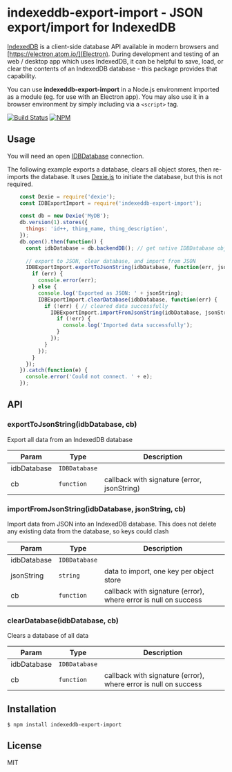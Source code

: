 # indexeddb-export-import - JSON export/import for IndexedDB

[IndexedDB](https://developer.mozilla.org/en-US/docs/Web/API/IndexedDB_API) is a client-side database API available in modern browsers and [https://electron.atom.io/](Electron). During development and testing of an web / desktop app which uses IndexedDB, it can be helpful to save, load, or clear the contents of an IndexedDB database - this package provides that capability.

You can use **indexeddb-export-import** in a Node.js environment imported as a module (eg. for use with an Electron app). You may also use it in a browser environment by simply including via a `<script>` tag.

[![Build Status](https://travis-ci.org/Polarisation/indexeddb-export-import.svg?branch=master)](https://travis-ci.org/Polarisation/indexeddb-export-import)
[![NPM](https://nodei.co/npm/indexeddb-export-import.png?downloads=true&downloadRank=true&stars=true)](https://nodei.co/npm/indexeddb-export-import/)

## Usage

You will need an open [IDBDatabase](https://developer.mozilla.org/en-US/docs/Web/API/IDBDatabase) connection. 

The following example exports a database, clears all object stores, then re-imports the database. It uses [Dexie.js](https://github.com/dfahlander/Dexie.js) to initiate the database, but this is not required.

```js
    const Dexie = require('dexie');
    const IDBExportImport = require('indexeddb-export-import');
    
    const db = new Dexie('MyDB');
    db.version(1).stores({
      things: 'id++, thing_name, thing_description',
    });
    db.open().then(function() {
      const idbDatabase = db.backendDB(); // get native IDBDatabase object from Dexie wrapper
    
      // export to JSON, clear database, and import from JSON
      IDBExportImport.exportToJsonString(idbDatabase, function(err, jsonString) {
        if (err) {
          console.error(err);
        } else {
          console.log('Exported as JSON: ' + jsonString);
          IDBExportImport.clearDatabase(idbDatabase, function(err) {
            if (!err) { // cleared data successfully
              IDBExportImport.importFromJsonString(idbDatabase, jsonString, function(err) {
                if (!err) {
                  console.log('Imported data successfully');
                }
              });
            }
          });
        }
      });
    }).catch(function(e) {
      console.error('Could not connect. ' + e);
    });
```

## API

### exportToJsonString(idbDatabase, cb)
Export all data from an IndexedDB database

| Param | Type | Description |
| --- | --- | --- |
| idbDatabase | <code>IDBDatabase</code> |  |
| cb | <code>function</code> | callback with signature (error, jsonString) |

<a name="importFromJsonString"></a>

### importFromJsonString(idbDatabase, jsonString, cb)
Import data from JSON into an IndexedDB database. This does not delete any existing data from the database, so keys could clash

| Param | Type | Description |
| --- | --- | --- |
| idbDatabase | <code>IDBDatabase</code> |  |
| jsonString | <code>string</code> | data to import, one key per object store |
| cb | <code>function</code> | callback with signature (error), where error is null on success |

<a name="clearDatabase"></a>

### clearDatabase(idbDatabase, cb)
Clears a database of all data

| Param | Type | Description |
| --- | --- | --- |
| idbDatabase | <code>IDBDatabase</code> |  |
| cb | <code>function</code> | callback with signature (error), where error is null on success |


## Installation

```
$ npm install indexeddb-export-import
```

## License

MIT
